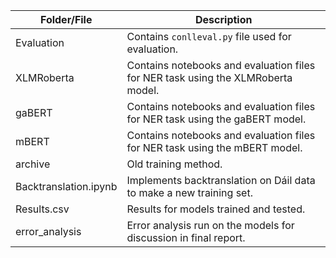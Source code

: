 | Folder/File       | Description                                                  |
|-------------------|--------------------------------------------------------------|
| Evaluation        | Contains `conlleval.py` file used for evaluation.            |
| XLMRoberta        | Contains notebooks and evaluation files for NER task using the XLMRoberta model. |
| gaBERT            | Contains notebooks and evaluation files for NER task using the gaBERT model. |
| mBERT             | Contains notebooks and evaluation files for NER task using the mBERT model. |
| archive           | Old training method.                                         |
| Backtranslation.ipynb | Implements backtranslation on Dáil data to make a new training set. |
| Results.csv       | Results for models trained and tested.                       |
| error_analysis    | Error analysis run on the models for discussion in final report. |
